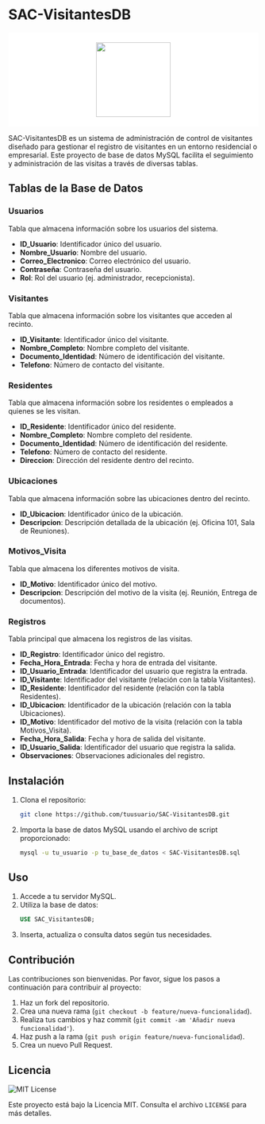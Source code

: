 # SAC-VisitantesDB

<div style="background-color: white; text-align: center; padding: 20px;">
  <img src="https://cdn-icons-png.flaticon.com/512/5526/5526442.png" style="height: 150px;">
</div>

SAC-VisitantesDB es un sistema de administración de control de visitantes diseñado para gestionar el registro de visitantes en un entorno residencial o empresarial. Este proyecto de base de datos MySQL facilita el seguimiento y administración de las visitas a través de diversas tablas.

## Tablas de la Base de Datos

### Usuarios
Tabla que almacena información sobre los usuarios del sistema.

- **ID_Usuario**: Identificador único del usuario.
- **Nombre_Usuario**: Nombre del usuario.
- **Correo_Electronico**: Correo electrónico del usuario.
- **Contraseña**: Contraseña del usuario.
- **Rol**: Rol del usuario (ej. administrador, recepcionista).

### Visitantes
Tabla que almacena información sobre los visitantes que acceden al recinto.

- **ID_Visitante**: Identificador único del visitante.
- **Nombre_Completo**: Nombre completo del visitante.
- **Documento_Identidad**: Número de identificación del visitante.
- **Telefono**: Número de contacto del visitante.

### Residentes
Tabla que almacena información sobre los residentes o empleados a quienes se les visitan.

- **ID_Residente**: Identificador único del residente.
- **Nombre_Completo**: Nombre completo del residente.
- **Documento_Identidad**: Número de identificación del residente.
- **Telefono**: Número de contacto del residente.
- **Direccion**: Dirección del residente dentro del recinto.

### Ubicaciones
Tabla que almacena información sobre las ubicaciones dentro del recinto.

- **ID_Ubicacion**: Identificador único de la ubicación.
- **Descripcion**: Descripción detallada de la ubicación (ej. Oficina 101, Sala de Reuniones).

### Motivos_Visita
Tabla que almacena los diferentes motivos de visita.

- **ID_Motivo**: Identificador único del motivo.
- **Descripcion**: Descripción del motivo de la visita (ej. Reunión, Entrega de documentos).

### Registros
Tabla principal que almacena los registros de las visitas.

- **ID_Registro**: Identificador único del registro.
- **Fecha_Hora_Entrada**: Fecha y hora de entrada del visitante.
- **ID_Usuario_Entrada**: Identificador del usuario que registra la entrada.
- **ID_Visitante**: Identificador del visitante (relación con la tabla Visitantes).
- **ID_Residente**: Identificador del residente (relación con la tabla Residentes).
- **ID_Ubicacion**: Identificador de la ubicación (relación con la tabla Ubicaciones).
- **ID_Motivo**: Identificador del motivo de la visita (relación con la tabla Motivos_Visita).
- **Fecha_Hora_Salida**: Fecha y hora de salida del visitante.
- **ID_Usuario_Salida**: Identificador del usuario que registra la salida.
- **Observaciones**: Observaciones adicionales del registro.

## Instalación

1. Clona el repositorio:
    ```bash
    git clone https://github.com/tuusuario/SAC-VisitantesDB.git
    ```
2. Importa la base de datos MySQL usando el archivo de script proporcionado:
    ```bash
    mysql -u tu_usuario -p tu_base_de_datos < SAC-VisitantesDB.sql
    ```

## Uso

1. Accede a tu servidor MySQL.
2. Utiliza la base de datos:
    ```sql
    USE SAC_VisitantesDB;
    ```
3. Inserta, actualiza o consulta datos según tus necesidades.

## Contribución

Las contribuciones son bienvenidas. Por favor, sigue los pasos a continuación para contribuir al proyecto:

1. Haz un fork del repositorio.
2. Crea una nueva rama (`git checkout -b feature/nueva-funcionalidad`).
3. Realiza tus cambios y haz commit (`git commit -am 'Añadir nueva funcionalidad'`).
4. Haz push a la rama (`git push origin feature/nueva-funcionalidad`).
5. Crea un nuevo Pull Request.

## Licencia

![MIT License](https://img.shields.io/badge/License-MIT-blue.svg)

Este proyecto está bajo la Licencia MIT. Consulta el archivo `LICENSE` para más detalles.




